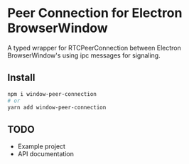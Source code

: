 # Peer Connection for Electron BrowserWindow

A typed wrapper for RTCPeerConnection between Electron BrowserWindow's using ipc messages for signaling.

## Install

```bash
npm i window-peer-connection
# or
yarn add window-peer-connection
```

## TODO
- Example project
- API documentation
